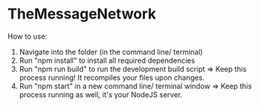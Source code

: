 # TheMessageNetwork
How to use:

1) Navigate into the folder (in the command line/ terminal)
2) Run "npm install" to install all required dependencies
3) Run "npm run build" to run the development build script => Keep this process running! It recompiles your files upon changes.
4) Run "npm start" in a new command line/ terminal window => Keep this process running as well, it's your NodeJS server. 
